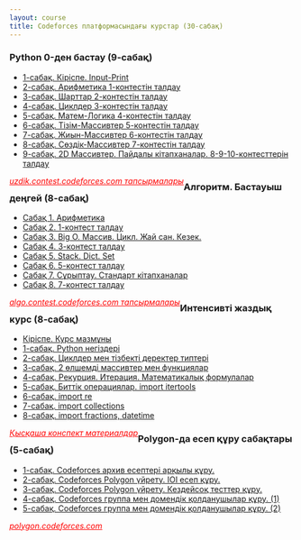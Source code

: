 ```yaml
---
layout: course
title: Codeforces платформасындағы курстар (30-сабақ)
---
```


<div class="youtube-spoilers">
    <h3>Python 0-ден бастау (9-сабақ)</h3>
    <ul>
        <li><a href="https://www.youtube.com/watch?v=X-XxcQxSDRI" target="_blank">1-сабақ. Кіріспе. Input-Print</a></li>
        <li><a href="https://www.youtube.com/watch?v=zyEE9nAy3jo" target="_blank">2-сабақ. Арифметика 1-контестін талдау</a></li>
        <li><a href="https://www.youtube.com/watch?v=GL4xhB7WaP0" target="_blank">3-сабақ. Шарттар 2-контестін талдау</a></li>
        <li><a href="https://www.youtube.com/watch?v=orA0THyQweE" target="_blank">4-сабақ. Циклдер 3-контестін талдау</a></li>
        <li><a href="https://www.youtube.com/watch?v=n__Yn8wB5XQ" target="_blank">5-сабақ. Матем-Логика 4-контестін талдау</a></li>
        <li><a href="https://www.youtube.com/watch?v=5f8vNSTWlA0" target="_blank">6-сабақ. Тізім-Массивтер 5-контестін талдау</a></li>
        <li><a href="https://www.youtube.com/watch?v=j_rmksFgj0c" target="_blank">7-сабақ. Жиын-Массивтер 6-контестін талдау</a></li>
        <li><a href="https://www.youtube.com/watch?v=EydRxqzhE20" target="_blank">8-сабақ. Сөздік-Массивтер 7-контестін талдау</a></li>
        <li><a href="https://www.youtube.com/watch?v=0PY6rHTRVr4" target="_blank">9-сабақ. 2D Массивтер. Пайдалы кітапханалар. 8-9-10-контесттерін талдау</a></li>
    </ul>
</div>
<p><a href="https://uzdik.contest.codeforces.com" style="float: left; color: red; font-style:italic;">uzdik.contest.codeforces.com тапсырмалары</a></p>


<div class="youtube-spoilers">
    <h3>Алгоритм. Бастауыш деңгей (8-сабақ)</h3>
    <ul>
        <li><a href="https://www.youtube.com/watch?v=wpTdNpFRwNE" target="_blank">Сабақ 1. Арифметика</a></li>
        <li><a href="https://www.youtube.com/watch?v=tTK2RH5WJ-w" target="_blank">Сабақ 2. 1-контест талдау</a></li>
        <li><a href="https://www.youtube.com/watch?v=1CcNX4YGu24" target="_blank">Сабақ 3. Big O. Массив. Цикл. Жай сан. Кезек.</a></li>
        <li><a href="https://www.youtube.com/watch?v=c2HfWy4ZHHw" target="_blank">Сабақ 4. 3-контест талдау</a></li>
        <li><a href="https://www.youtube.com/watch?v=6HzqkabUz88" target="_blank">Сабақ 5. Stack. Dict. Set</a></li>
        <li><a href="https://www.youtube.com/watch?v=sUKihvDF_c8" target="_blank">Сабақ 6. 5-контест талдау</a></li>
        <li><a href="https://www.youtube.com/watch?v=PwlUcHr-fiw" target="_blank">Сабақ 7. Сұрыптау. Стандарт кітапханалар</a></li>
        <li><a href="https://www.youtube.com/watch?v=nclcVkbq2wo" target="_blank">Сабақ 8. 7-контест талдау</a></li>
    </ul>
</div>
<p><a href="https://algo.contest.codeforces.com" style="float: left; color: red; font-style:italic;">algo.contest.codeforces.com тапсырмалары</a></p>

<div class="youtube-spoilers">
    <h3>Интенсивті жаздық курс (8-сабақ)</h3>
    <ul>
        <li><a href="https://www.youtube.com/watch?v=ZllHJYQ_fek" target="_blank">Кіріспе. Курс мазмұны</a></li>
        <li><a href="https://www.youtube.com/watch?v=fZB8vosuyxE" target="_blank">1-сабақ. Python негіздері</a></li>
        <li><a href="https://www.youtube.com/watch?v=bzEljVEHAHQ" target="_blank">2-сабақ. Циклдер мен тізбекті деректер типтері</a></li>
        <li><a href="https://www.youtube.com/watch?v=RJN1Y1tOrxU" target="_blank">3-сабақ. 2 өлшемді массивтер мен функциялар</a></li>
        <li><a href="https://www.youtube.com/watch?v=U9BH-aBOE4c" target="_blank">4-сабақ. Рекурция. Итерация. Математикалық формулалар</a></li>
        <li><a href="https://www.youtube.com/watch?v=bfwJy4EfBWE" target="_blank">5-сабақ. Биттік операциялар. import itertools</a></li>
        <li><a href="https://www.youtube.com/watch?v=KAFoho9FiC8" target="_blank">6-сабақ. import re</a></li>
        <li><a href="https://www.youtube.com/watch?v=l6LFib8G8eI" target="_blank">7-сабақ. import collections</a></li>
        <li><a href="https://www.youtube.com/watch?v=E4khr-3COwY" target="_blank">8-сабақ. import fractions, datetime</a></li>
    </ul>
</div>
<p><a href="https://drive.google.com/file/d/19I2jbifTVZ6DYHoyycVHlaYOpnSy-rHF/view?usp=drive_link" style="float: left; color: red; font-style:italic;">Қысқаша конспект материалдар</a></p>


<div class="youtube-spoilers">
    <h3>Polygon-да есеп құру сабақтары (5-сабақ)</h3>
    <ul>
        <li><a href="https://www.youtube.com/watch?v=-RySti3XQdw" target="_blank">1-сабақ. Codeforces архив есептері арқылы құру.</a></li>
        <li><a href="https://www.youtube.com/watch?v=lHocyjZ-dCc" target="_blank">2-сабақ. Codeforces Polygon үйрету. IOI есеп құру.</a></li>
        <li><a href="https://www.youtube.com/watch?v=3NVygRFIo40" target="_blank">3-сабақ. Codeforces Polygon үйрету. Кездейсоқ тесттер құру.</a></li>
        <li><a href="https://www.youtube.com/watch?v=yKkkKQkHobE" target="_blank">4-сабақ. Codeforces группа мен домендік қолданушылар құру. (1)</a></li>
        <li><a href="https://www.youtube.com/watch?v=wpTdNpFRwNE" target="_blank">5-сабақ. Codeforces группа мен домендік қолданушылар құру. (2)</a></li>
    </ul>
</div>
<p><a href="https://polygon.codeforces.com" style="float: left; color: red; font-style:italic;">polygon.codeforces.com</a></p>

